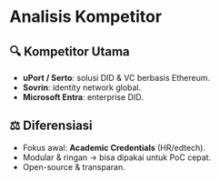 # Analisis Kompetitor

## 🔍 Kompetitor Utama
- **uPort / Serto**: solusi DID & VC berbasis Ethereum.  
- **Sovrin**: identity network global.  
- **Microsoft Entra**: enterprise DID.  

## ⚖️ Diferensiasi
- Fokus awal: **Academic Credentials** (HR/edtech).  
- Modular & ringan → bisa dipakai untuk PoC cepat.  
- Open-source & transparan.  

